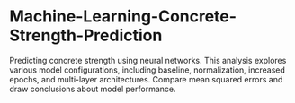 # Machine-Learning-Concrete-Strength-Prediction
Predicting concrete strength using neural networks. This analysis explores various model configurations, including baseline, normalization, increased epochs, and multi-layer architectures. Compare mean squared errors and draw conclusions about model performance.
